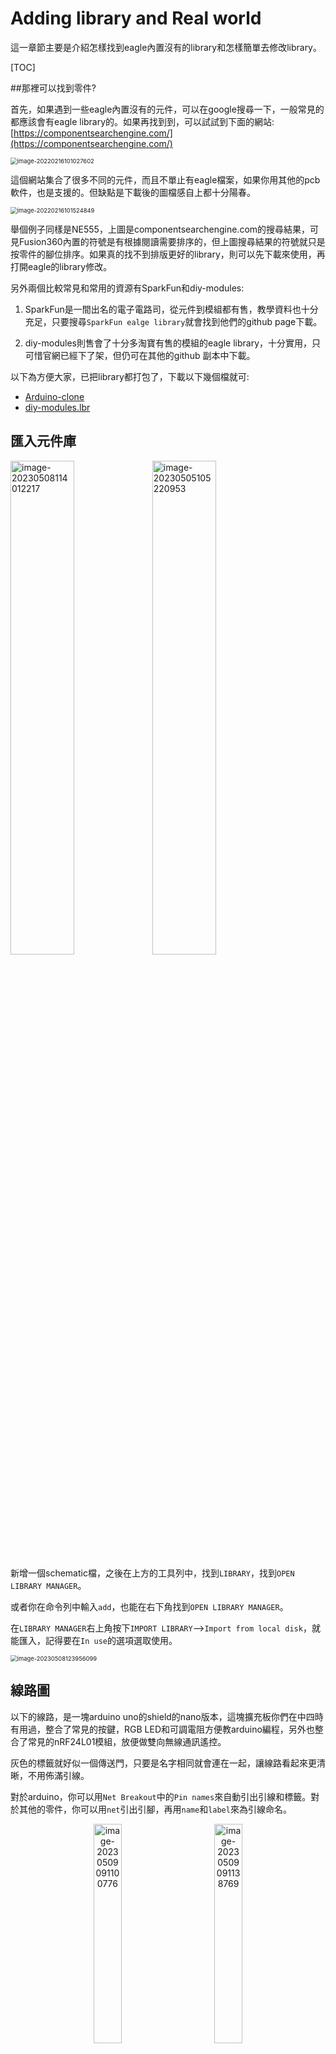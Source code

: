 

# Adding library and Real world

這一章節主要是介紹怎樣找到eagle內置沒有的library和怎樣簡單去修改library。

[TOC]

##那裡可以找到零件?

首先，如果遇到一些eagle內置沒有的元件，可以在google搜尋一下，一般常見的都應該會有eagle library的。如果再找到到，可以試試到下面的網站:  [https://componentsearchengine.com/](https://componentsearchengine.com/)

<img src="image-20220216101027602.png" alt="image-20220216101027602" style="zoom:67%;" />

這個網站集合了很多不同的元件，而且不單止有eagle檔案，如果你用其他的pcb軟件，也是支援的。但缺點是下載後的圖檔感自上都十分陽春。

<img src="image-20220216101524849.png" alt="image-20220216101524849" style="zoom:67%;" />

舉個例子同樣是NE555，上圖是componentsearchengine.com的搜尋結果，可見Fusion360內置的符號是有根據閱讀需要排序的，但上圖搜尋結果的符號就只是按零件的腳位排序。如果真的找不到排版更好的library，則可以先下載來使用，再打開eagle的library修改。

另外兩個比較常見和常用的資源有SparkFun和diy-modules:

1. SparkFun是一間出名的電子電路司，從元件到模組都有售，教學資料也十分充足，只要搜尋`SparkFun ealge library`就會找到他們的github page下載。

2. diy-modules則售會了十分多淘寶有售的模組的eagle library，十分實用，只可惜官網已經下了架，但仍可在其他的github 副本中下載。

以下為方便大家，已把library都打包了，下載以下幾個檔就可:

* [Arduino-clone](Arduino-clone.lbr) 
* [diy-modules.lbr](diy-modules.lbr) 

## 匯入元件庫

<img src="image-20230508114012217.png" alt="image-20230508114012217" style="width:45%;" /><img src="image-20230505105220953.png" alt="image-20230505105220953" style="width:45%;" />

新增一個schematic檔，之後在上方的工具列中，找到`LIBRARY`，找到`OPEN LIBRARY MANAGER`。

或者你在命令列中輸入`add`，也能在右下角找到`OPEN LIBRARY MANAGER`。

在`LIBRARY MANAGER`右上角按下`IMPORT LIBRARY`-->`Import from local disk`，就能匯入，記得要在`In use`的選項選取使用。

<img src="image-20230508123956099.png" alt="image-20230508123956099" style="zoom:67%;" />

## 線路圖

以下的線路，是一塊arduino uno的shield的nano版本，這塊擴充板你們在中四時有用過，整合了常見的按鍵，RGB LED和可調電阻方便教arduino編程，另外也整合了常見的nRF24L01模組，放便做雙向無線通訊遙控。

灰色的標籤就好似一個傳送門，只要是名字相同就會連在一起，讓線路看起來更清晰，不用佈滿引線。

對於arduino，你可以用`Net Breakout`中的`Pin names`來自動引出引線和標籤。對於其他的零件，你可以用`net`引出引腳，再用`name`和`label`來為引線命名。

<div style="text-align: CENTER"><img src="image-20230509091100776.png" alt="image-20230509091100776" style="width:30%;" />　　　<img src="image-20230509091138769.png" alt="image-20230509091138769" style="width:30%;" /></div>

![Schematic v2_1](Schematic v2_1.png)



零件列表可看下方，其中nRF24L01需要用到[diy-modules](diy-modules.lbr) 元件庫，Arduino Nano則用到[Arduino-clone](Arduino-clone.lbr) 。其他的都可以在Fusion360內置的library中找得到。==值得留意的是，`VCC`只有一個，是連接電源到Arduino的RAW腳位，其他都是arduino供的`+5V`，另外NRF24的電源是arduino的`3.3v`==


|Part | Value             | Device            |  Package           | Library      |   
| :-: |   :-: |                :-: |             :-: |                  :-: |
|D1   | WS2812_5050       | WS2812_5050       |  WS2812-5X5-4PIN   | SparkFun-LED |                   
|D2   | WS2812_5050       | WS2812_5050       |  WS2812-5X5-4PIN   | SparkFun-LED |
|D3   | WS2812_5050       | WS2812_5050       |  WS2812-5X5-4PIN   | SparkFun-LED |
|D4   | WS2812_5050       | WS2812_5050       |  WS2812-5X5-4PIN   | SparkFun-LED |
|D5   | WS2812_5050       | WS2812_5050       |  WS2812-5X5-4PIN   | SparkFun-LED |
|JP1  | PINHD-1X3         | PINHD-1X3         |  1X03              | Connector |
|JP2  | PINHD-1X3         | PINHD-1X3         |  1X03              | Connector |
|JP3  | PINHD-1X3         | PINHD-1X3         |  1X03              | Connector |
|JP4  | PINHD-1X4         | PINHD-1X4         |  1X04              | Connector |
|LED1 | F50360            | F50360            |  F50360            | Connector |
|M1   | WIRELESS-NRF24L01 | WIRELESS-NRF24L01 |  WIRELESS-NRF24L01 | diy-modules |
|R1   | 10k               | R-US_R0805W       |  R0805W            | rcl (Version 11) |
|R2   | 10k               | R-US_R0805W       |  R0805W            | rcl (Version 11) |
|R3   | 10k               | R-US_R0805W       |  R0805W            | rcl (Version 11) |
|R4   | 470               | R-US_R0805W       |  R0805W            | rcl (Version 11) |
|R5   | 270               | R-US_R0805W       |  R0805W            | rcl (Version 11) |
|R6   | 270               | R-US_R0805W       |  R0805W            | rcl (Version 11) |
|R7   | US-EVUF3M         | US-EVUF3M         |  EVUFXM            | pot (Version 2) |
|R8   | US-EVUF3M         | US-EVUF3M         |  EVUFXM            | pot (Version 2) |
|R9   | US-EVUF3M         | US-EVUF3M         |  EVUFXM            | pot (Version 2) |
|R10  | 1k                | R-US_R0805W       |  R0805W            | rcl (Version 11) |
|S1   |                   | 40-XX             |  B3F-40XX          | switch-omron (Version 3)| 
|S2   |                   | 40-XX             |  B3F-40XX          | switch-omron (Version 3)| 
|S3   |                   | 40-XX             |  B3F-40XX          | switch-omron (Version 3)| 
|SG1  | F/TMB             | F/TMB             |  F/TMB             | buzzer (Version 2)|
|SJ1  |                   | SJ2W              |  SJ_2              | jumper (Version 2) |
|T1   | 2SC1815           | 2SC1815           |  TO92-ECB          | transistor (Version 7) |
|U$1  | NANO              | NANO              |  NANO              | Arduino-clone |
|X1   |                   | AK500/2           |  AK500/2           | con-ptr500 (Version 3) |

完成之後記得先做ERC。看到下方的warnings是正常的，全部Approve就可以了。

<img src="image-20230509100019967.png" alt="image-20230509100019967" style="zoom:80%;" />

## 佈線圖

我將所有零件盡量縮在最小的空間中，對比原電路圖，比較近的零件(例如RGB LED的電阻和transistor的電阻)就放在近零件處。

<img src="image-20230509103051836.png" alt="image-20230509103051836" style="width:45%;" /><img src="image-20230509103628029.png" alt="image-20230509103628029" style="width:45%;" />

1. 接著我將`VCC`,`GND`,`+5V`和`3.3V`都加入一個新的net class中，線寬我設成`1mm`。
2. 記得用`DRC`設定邊界和mask設成3mm。
3. 最後就可以加入polygon完成。

![image-20230509103945835](image-20230509103945835.png)